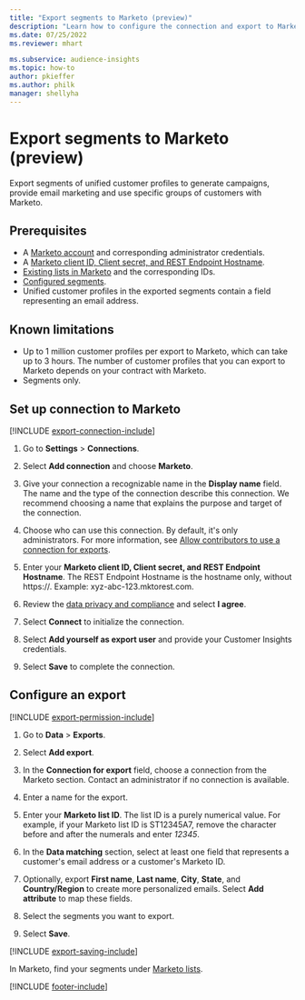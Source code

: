 ```yaml
---
title: "Export segments to Marketo (preview)"
description: "Learn how to configure the connection and export to Marketo."
ms.date: 07/25/2022
ms.reviewer: mhart

ms.subservice: audience-insights
ms.topic: how-to
author: pkieffer
ms.author: philk
manager: shellyha
---
```


# Export segments to Marketo (preview)

Export segments of unified customer profiles to generate campaigns, provide email marketing and use specific groups of customers with Marketo.

## Prerequisites

- A [Marketo account](https://login.marketo.com/) and corresponding administrator credentials.
- A [Marketo client ID, Client secret, and REST Endpoint Hostname](https://developers.marketo.com/rest-api/authentication/).
- [Existing lists in Marketo](https://docs.marketo.com/display/public/DOCS/Understanding+Static+Lists) and the corresponding IDs.
- [Configured segments](segments.md).
- Unified customer profiles in the exported segments contain a field representing an email address.

## Known limitations

- Up to 1 million customer profiles per export to Marketo, which can take up to 3 hours. The number of customer profiles that you can export to Marketo depends on your contract with Marketo.
- Segments only.

## Set up connection to Marketo

[!INCLUDE [export-connection-include](includes/export-connection-admn.md)]

1. Go to **Settings** > **Connections**.

1. Select **Add connection** and choose **Marketo**.

1. Give your connection a recognizable name in the **Display name** field. The name and the type of the connection describe this connection. We recommend choosing a name that explains the purpose and target of the connection.

1. Choose who can use this connection. By default, it's only administrators. For more information, see [Allow contributors to use a connection for exports](connections.md#allow-contributors-to-use-a-connection-for-exports).

1. Enter your **Marketo client ID, Client secret, and REST Endpoint Hostname**. The REST Endpoint Hostname is the hostname only, without https://. Example: xyz-abc-123.mktorest.com.

1. Review the [data privacy and compliance](connections.md#data-privacy-and-compliance) and select **I agree**.

1. Select **Connect** to initialize the connection.

1. Select **Add yourself as export user** and provide your Customer Insights credentials.

1. Select **Save** to complete the connection.

## Configure an export

[!INCLUDE [export-permission-include](includes/export-permission.md)]

1. Go to **Data** > **Exports**.

1. Select **Add export**.

1. In the **Connection for export** field, choose a connection from the Marketo section. Contact an administrator if no connection is available.

1. Enter a name for the export.

1. Enter your **Marketo list ID**. The list ID is a purely numerical value. For example, if your Marketo list ID is ST12345A7, remove the character before and after the numerals and enter *12345*.

1. In the **Data matching** section, select at least one field that represents a customer's email address or a customer's Marketo ID.

1. Optionally, export **First name**, **Last name**, **City**, **State**, and **Country/Region**  to create more personalized emails. Select **Add attribute** to map these fields.

1. Select the segments you want to export.

1. Select **Save**.

[!INCLUDE [export-saving-include](includes/export-saving.md)]

In Marketo, find your segments under [Marketo lists](https://docs.marketo.com/display/public/DOCS/Understanding+Static+Lists).

[!INCLUDE [footer-include](includes/footer-banner.md)]
